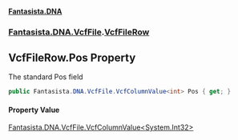 #### [Fantasista.DNA](index.md 'index')
### [Fantasista.DNA.VcfFile](Fantasista.DNA.VcfFile.md 'Fantasista.DNA.VcfFile').[VcfFileRow](Fantasista.DNA.VcfFile.VcfFileRow.md 'Fantasista.DNA.VcfFile.VcfFileRow')

## VcfFileRow.Pos Property

The standard Pos field

```csharp
public Fantasista.DNA.VcfFile.VcfColumnValue<int> Pos { get; }
```

#### Property Value
[Fantasista.DNA.VcfFile.VcfColumnValue&lt;](Fantasista.DNA.VcfFile.VcfColumnValue_T_.md 'Fantasista.DNA.VcfFile.VcfColumnValue<T>')[System.Int32](https://docs.microsoft.com/en-us/dotnet/api/System.Int32 'System.Int32')[&gt;](Fantasista.DNA.VcfFile.VcfColumnValue_T_.md 'Fantasista.DNA.VcfFile.VcfColumnValue<T>')